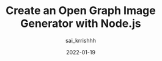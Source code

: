---
author: sai_krrishhh
date: 2022-01-19
permalink: false
publisher: logrocket
tags:
  - nodejs
  - open-graph
  - images
target_url: https://blog.logrocket.com/create-open-graph-image-generator-node-js/
title: Create an Open Graph Image Generator with Node.js
---